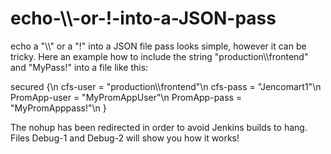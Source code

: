 # echo-\\\\-or-!-into-a-JSON-pass
echo a "\\\\" or a "!" into a JSON file pass looks simple, however it can be tricky. Here an example how to include the string "production\\\\frontend" and "MyPass!" into a file like this:

secured {\n
cfs-user = "production\\\\frontend"\n
cfs-pass = "Jencomart1"\n
PromApp-user = "MyPromAppUser"\n
PromApp-pass = "MyPromApppass!"\n
}

The nohup has been redirected in order to avoid Jenkins builds to hang. Files Debug-1 and Debug-2 will show you how it works!
